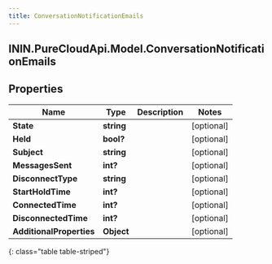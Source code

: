```yaml
---
title: ConversationNotificationEmails
---
```

## ININ.PureCloudApi.Model.ConversationNotificationEmails

## Properties

|Name | Type | Description | Notes|
|------------ | ------------- | ------------- | -------------|
| **State** | **string** |  | [optional] |
| **Held** | **bool?** |  | [optional] |
| **Subject** | **string** |  | [optional] |
| **MessagesSent** | **int?** |  | [optional] |
| **DisconnectType** | **string** |  | [optional] |
| **StartHoldTime** | **int?** |  | [optional] |
| **ConnectedTime** | **int?** |  | [optional] |
| **DisconnectedTime** | **int?** |  | [optional] |
| **AdditionalProperties** | **Object** |  | [optional] |
{: class="table table-striped"}


